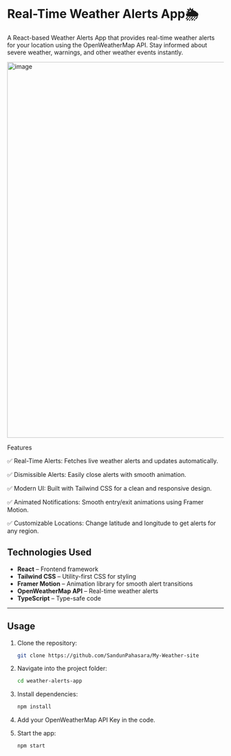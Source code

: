 # Real-Time Weather Alerts App🌦️ 
A React-based Weather Alerts App that provides real-time weather alerts for your location using the OpenWeatherMap API. Stay informed about severe weather, warnings, and other weather events instantly.

<img width="977" height="875" alt="image" src="https://github.com/user-attachments/assets/af4ee404-cafd-4819-aa06-74bb7350e301" />



Features

✅ Real-Time Alerts: Fetches live weather alerts and updates automatically.

✅ Dismissible Alerts: Easily close alerts with smooth animation.

✅ Modern UI: Built with Tailwind CSS for a clean and responsive design.

✅ Animated Notifications: Smooth entry/exit animations using Framer Motion.

✅ Customizable Locations: Change latitude and longitude to get alerts for any region.

## Technologies Used

- **React** – Frontend framework  
- **Tailwind CSS** – Utility-first CSS for styling  
- **Framer Motion** – Animation library for smooth alert transitions  
- **OpenWeatherMap API** – Real-time weather alerts  
- **TypeScript** – Type-safe code  

---

## Usage

1. Clone the repository:  
   ```bash
   git clone https://github.com/SandunPahasara/My-Weather-site
2. Navigate into the project folder:
   ```bash
   cd weather-alerts-app
3. Install dependencies:
   ```bash
   npm install
4. Add your OpenWeatherMap API Key in the code.

5. Start the app:
    ```bash
   npm start

